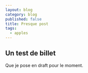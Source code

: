 ```yaml
---
layout: blog
category: blog
published: false
title: Presque post
tags: 
  - apples
---
```


## Un test de billet

Que je pose en draft pour le moment.
